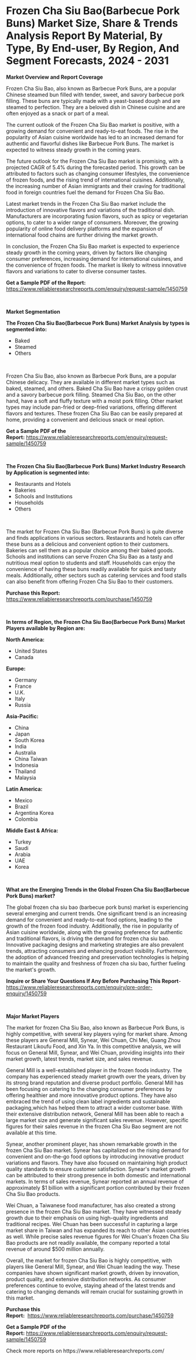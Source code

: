 <p><h1>Frozen Cha Siu Bao(Barbecue Pork Buns) Market Size, Share & Trends Analysis Report By Material, By Type, By End-user, By Region, And Segment Forecasts, 2024 - 2031</h1></p><p><strong>Market Overview and Report Coverage</strong></p>
<p><p>Frozen Cha Siu Bao, also known as Barbecue Pork Buns, are a popular Chinese steamed bun filled with tender, sweet, and savory barbecue pork filling. These buns are typically made with a yeast-based dough and are steamed to perfection. They are a beloved dish in Chinese cuisine and are often enjoyed as a snack or part of a meal.</p><p>The current outlook of the Frozen Cha Siu Bao market is positive, with a growing demand for convenient and ready-to-eat foods. The rise in the popularity of Asian cuisine worldwide has led to an increased demand for authentic and flavorful dishes like Barbecue Pork Buns. The market is expected to witness steady growth in the coming years.</p><p>The future outlook for the Frozen Cha Siu Bao market is promising, with a projected CAGR of 5.4% during the forecasted period. This growth can be attributed to factors such as changing consumer lifestyles, the convenience of frozen foods, and the rising trend of international cuisines. Additionally, the increasing number of Asian immigrants and their craving for traditional food in foreign countries fuel the demand for Frozen Cha Siu Bao.</p><p>Latest market trends in the Frozen Cha Siu Bao market include the introduction of innovative flavors and variations of the traditional dish. Manufacturers are incorporating fusion flavors, such as spicy or vegetarian options, to cater to a wider range of consumers. Moreover, the growing popularity of online food delivery platforms and the expansion of international food chains are further driving the market growth.</p><p>In conclusion, the Frozen Cha Siu Bao market is expected to experience steady growth in the coming years, driven by factors like changing consumer preferences, increasing demand for international cuisines, and the convenience of frozen foods. The market is likely to witness innovative flavors and variations to cater to diverse consumer tastes.</p></p>
<p><strong>Get a Sample PDF of the Report:</strong> <a href="https://www.reliableresearchreports.com/enquiry/request-sample/1450759">https://www.reliableresearchreports.com/enquiry/request-sample/1450759</a></p>
<p>&nbsp;</p>
<p><strong>Market Segmentation</strong></p>
<p><strong>The Frozen Cha Siu Bao(Barbecue Pork Buns) Market Analysis by types is segmented into:</strong></p>
<p><ul><li>Baked</li><li>Steamed</li><li>Others</li></ul></p>
<p>&nbsp;</p>
<p><p>Frozen Cha Siu Bao, also known as Barbecue Pork Buns, are a popular Chinese delicacy. They are available in different market types such as baked, steamed, and others. Baked Cha Siu Bao have a crispy golden crust and a savory barbecue pork filling. Steamed Cha Siu Bao, on the other hand, have a soft and fluffy texture with a moist pork filling. Other market types may include pan-fried or deep-fried variations, offering different flavors and textures. These frozen Cha Siu Bao can be easily prepared at home, providing a convenient and delicious snack or meal option.</p></p>
<p><strong>Get a Sample PDF of the Report:</strong>&nbsp;<a href="https://www.reliableresearchreports.com/enquiry/request-sample/1450759">https://www.reliableresearchreports.com/enquiry/request-sample/1450759</a></p>
<p>&nbsp;</p>
<p><strong>The Frozen Cha Siu Bao(Barbecue Pork Buns) Market Industry Research by Application is segmented into:</strong></p>
<p><ul><li>Restaurants and Hotels</li><li>Bakeries</li><li>Schools and Institutions</li><li>Households</li><li>Others</li></ul></p>
<p>&nbsp;</p>
<p><p>The market for Frozen Cha Siu Bao (Barbecue Pork Buns) is quite diverse and finds applications in various sectors. Restaurants and hotels can offer these buns as a delicious and convenient option to their customers. Bakeries can sell them as a popular choice among their baked goods. Schools and institutions can serve Frozen Cha Siu Bao as a tasty and nutritious meal option to students and staff. Households can enjoy the convenience of having these buns readily available for quick and tasty meals. Additionally, other sectors such as catering services and food stalls can also benefit from offering Frozen Cha Siu Bao to their customers.</p></p>
<p><strong>Purchase this Report:</strong>&nbsp; <a href="https://www.reliableresearchreports.com/purchase/1450759">https://www.reliableresearchreports.com/purchase/1450759</a></p>
<p>&nbsp;</p>
<p><strong>In terms of Region, the Frozen Cha Siu Bao(Barbecue Pork Buns) Market Players available by Region are:</strong></p>
<p>
    <p> <strong> North America: </strong>
        <ul>
            <li>United States</li>
            <li>Canada</li>
        </ul>
        </p> 
    <p> <strong> Europe: </strong>
        <ul>
            <li>Germany</li>
            <li>France</li>
            <li>U.K.</li>
            <li>Italy</li>
            <li>Russia</li>
        </ul>
        </p> 
    <p> <strong> Asia-Pacific: </strong>
        <ul>
            <li>China</li>
            <li>Japan</li>
            <li>South Korea</li>
            <li>India</li>
            <li>Australia</li>
            <li>China Taiwan</li>
            <li>Indonesia</li>
            <li>Thailand</li>
            <li>Malaysia</li>
        </ul>
        </p> 
    <p> <strong> Latin America: </strong>
        <ul>
            <li>Mexico</li>
            <li>Brazil</li>
            <li>Argentina Korea</li>
            <li>Colombia</li>
        </ul>
        </p> 
    <p> <strong> Middle East & Africa: </strong>
        <ul>
            <li>Turkey</li>
            <li>Saudi</li>
            <li>Arabia</li>
            <li>UAE</li>
            <li>Korea</li>
        </ul>
    </p>
    </p>
<p>&nbsp;</p>
<p><strong>What are the Emerging Trends in the Global Frozen Cha Siu Bao(Barbecue Pork Buns) market?</strong></p>
<p><p>The global frozen cha siu bao (barbecue pork buns) market is experiencing several emerging and current trends. One significant trend is an increasing demand for convenient and ready-to-eat food options, leading to the growth of the frozen food industry. Additionally, the rise in popularity of Asian cuisine worldwide, along with the growing preference for authentic and traditional flavors, is driving the demand for frozen cha siu bao. Innovative packaging designs and marketing strategies are also prevalent trends, attracting consumers and enhancing product visibility. Furthermore, the adoption of advanced freezing and preservation technologies is helping to maintain the quality and freshness of frozen cha siu bao, further fueling the market's growth.</p></p>
<p><strong>Inquire or Share Your Questions If Any Before Purchasing This Report</strong>- <a href="https://www.reliableresearchreports.com/enquiry/pre-order-enquiry/1450759">https://www.reliableresearchreports.com/enquiry/pre-order-enquiry/1450759</a></p>
<p>&nbsp;</p>
<p><strong>Major Market Players</strong></p>
<p><p>The market for frozen Cha Siu Bao, also known as Barbecue Pork Buns, is highly competitive, with several key players vying for market share. Among these players are General Mill, Synear, Wei Chuan, Chi Mei, Guang Zhou Restaurant Likoufu Food, and Xin Ya. In this competitive analysis, we will focus on General Mill, Synear, and Wei Chuan, providing insights into their market growth, latest trends, market size, and sales revenue.</p><p>General Mill is a well-established player in the frozen foods industry. The company has experienced steady market growth over the years, driven by its strong brand reputation and diverse product portfolio. General Mill has been focusing on catering to the changing consumer preferences by offering healthier and more innovative product options. They have also embraced the trend of using clean label ingredients and sustainable packaging,which has helped them to attract a wider customer base. With their extensive distribution network, General Mill has been able to reach a large market size and generate significant sales revenue. However, specific figures for their sales revenue in the frozen Cha Siu Bao segment are not available at this time.</p><p>Synear, another prominent player, has shown remarkable growth in the frozen Cha Siu Bao market. Synear has capitalized on the rising demand for convenient and on-the-go food options by introducing innovative product variations and flavors. They have also focused on maintaining high product quality standards to ensure customer satisfaction. Synear's market growth can be attributed to their strong presence in both domestic and international markets. In terms of sales revenue, Synear reported an annual revenue of approximately $1 billion with a significant portion contributed by their frozen Cha Siu Bao products.</p><p>Wei Chuan, a Taiwanese food manufacturer, has also created a strong presence in the frozen Cha Siu Bao market. They have witnessed steady growth due to their emphasis on using high-quality ingredients and traditional recipes. Wei Chuan has been successful in capturing a large market share in Taiwan and has expanded its reach to other Asian countries as well. While precise sales revenue figures for Wei Chuan's frozen Cha Siu Bao products are not readily available, the company reported a total revenue of around $500 million annually.</p><p>Overall, the market for frozen Cha Siu Bao is highly competitive, with players like General Mill, Synear, and Wei Chuan leading the way. These companies have shown significant market growth, driven by innovation, product quality, and extensive distribution networks. As consumer preferences continue to evolve, staying ahead of the latest trends and catering to changing demands will remain crucial for sustaining growth in this market.</p></p>
<p><strong>Purchase this Report:</strong>&nbsp;&nbsp;<a href="https://www.reliableresearchreports.com/purchase/1450759">https://www.reliableresearchreports.com/purchase/1450759</a></p>
<p></p>
<p><strong>Get a Sample PDF of the Report:</strong>&nbsp;<a href="https://www.reliableresearchreports.com/enquiry/request-sample/1450759">https://www.reliableresearchreports.com/enquiry/request-sample/1450759</a></p>
<p>Check more reports on https://www.reliableresearchreports.com/</p>